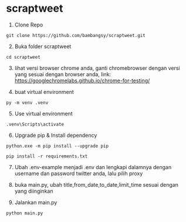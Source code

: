 # scraptweet

1. Clone Repo
```
git clone https://github.com/bambangsy/scraptweet.git
```
2. Buka folder scraptweet
```
cd scraptweet
```
3. lihat versi browser chrome anda, ganti chromebrowser dengan versi yang sesuai dengan browser anda, link:
   https://googlechromelabs.github.io/chrome-for-testing/
   
4. buat virtual environment
```
py -m venv .venv
```

5. Use virtual environment
```
.venv\Scripts\activate
```

6. Upgrade pip & Install dependency
```
python.exe -m pip install --upgrade pip
```

```
pip install -r requirements.txt
```

7. Ubah .env-example menjadi .env dan lengkapi dalamnya dengan username dan password twitter anda, lalu pilih proxy 

8. buka main.py, ubah title,from_date,to_date,limit_time sesuai dengan yang diinginkan

9. Jalankan main.py
```
python main.py
```

